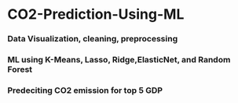 # CO2-Prediction-Using-ML

### Data Visualization, cleaning, preprocessing
### ML using K-Means, Lasso, Ridge,ElasticNet, and Random Forest 
### Predeciting CO2 emission for top 5 GDP 
